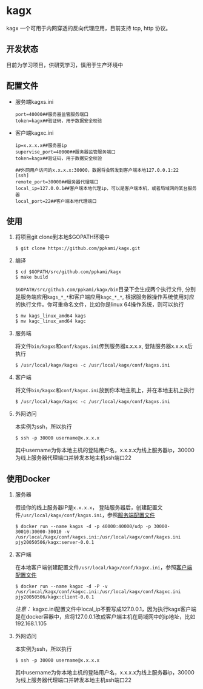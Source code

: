 # kagx

kagx 一个可用于内网穿透的反向代理应用，目前支持 tcp, http 协议。

## 开发状态

目前为学习项目，供研究学习，慎用于生产环境中

## 配置文件

* 服务端kagxs.ini

    ```
    port=40000##服务器监管服务端口
    token=kagx##验证码，用于数据安全校验
    ```

* 客户端kagxc.ini

    ```
    ip=x.x.x.x##服务器ip
    supervise_port=40000##服务器监管服务端口
    token=kagx##验证码，用于数据安全校验

    ##外网用户访问的x.x.x.x:30000，数据将会转发到客户端本地127.0.0.1:22
    [ssh]
    remote_port=30000##服务器代理端口
    local_ip=127.0.0.1##客户端本地代理ip，可以是客户端本机，或者局域网的某台服务器
    local_port=22##客户端本地代理端口
    ```

## 使用

1. 将项目git clone到本地$GOPATH环境中

    ```
    $ git clone https://github.com/ppkami/kagx.git
    ```
2. 编译

    ```
    $ cd $GOPATH/src/github.com/ppkami/kagx
    $ make build
    ```

    `$GOPATH/src/github.com/ppkami/kagx/bin`目录下会生成两个执行文件, 分别是服务端应用`kags_*_*`和客户端应用`kagc_*_*`, 根据服务器操作系统使用对应的执行文件。你可重命名文件，比如你是linux 64操作系统，则可以执行

    ```
    $ mv kags_linux_amd64 kags
    $ mv kagc_linux_amd64 kagc
    ```

3. 服务端

    将文件`bin/kagxs`和`conf/kagxs.ini`传到服务器x.x.x.x, 登陆服务器x.x.x.x后执行

    ```
    $ /usr/local/kagx/kagxs -c /usr/local/kagx/conf/kagxs.ini
    ```

4. 客户端

    将文件`bin/kagxc`和`conf/kagxc.ini`放到你本地主机上，并在本地主机上执行

    ```
    $ /usr/local/kagx/kagxc -c /usr/local/kagx/conf/kagxs.ini
    ```

5. 外网访问

    本实例为ssh，所以执行

    ```
    $ ssh -p 30000 username@x.x.x.x
    ```

    其中username为你本地主机的登陆用户名，x.x.x.x为线上服务器ip，30000为线上服务器代理端口并转发本地主机ssh端口22

## 使用Docker

1. 服务器

    假设你的线上服务器IP是`x.x.x.x`， 登陆服务器后，创建配置文件`/usr/local/kagx/conf/kagxs.ini`，参照[服务端配置文件](#配置文件)

    ```
    $ docker run --name kagxs -d -p 40000:40000/udp -p 30000-30010:30000-30010 -v /usr/local/kagx/conf/kagxs.ini:/usr/local/kagx/conf/kagxs.ini pjy20050506/kagx:server-0.0.1
    ```

2. 客户端

    在本地客户端创建配置文件`/usr/local/kagx/conf/kagxc.ini`，参照[客户端配置文件](#配置文件)

    ```
    $ docker run --name kagxc -d -P -v /usr/local/kagx/conf/kagxc.ini:/usr/local/kagx/conf/kagxc.ini pjy20050506/kagx:client-0.0.1
    ```

    *注意：* kagxc.ini配置文件中local_ip不要写成127.0.0.1，因为执行kagx客户端是在docker容器中，应将127.0.0.1改成客户端主机在局域网中的ip地址，比如192.168.1.105

6. 外网访问

    本实例为ssh，所以执行

    ```
    $ ssh -p 30000 username@x.x.x.x
    ```

    其中username为你本地主机的登陆用户名，x.x.x.x为线上服务器ip，30000为线上服务器代理端口并转发本地主机ssh端口22
